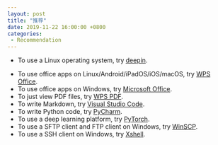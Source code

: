 ```yaml
---
layout: post
title: "推荐"
date: 2019-11-22 16:00:00 +0800
categories: 
 - Recommendation
---
```


- To use a Linux operating system, try [deepin](https://www.deepin.org/).
<!-- more -->
- To use office apps on Linux/Android/iPadOS/iOS/macOS, try [WPS Office](https://www.wps.com/).
- To use office apps on Windows, try [Microsoft Office](https://products.office.com/zh-cn/home).
- To just view PDF files, try [WPS PDF](https://wpspdf.cn/).
- To write Markdown, try [Visual Studio Code](https://code.visualstudio.com/).
- To write Python code, try [PyCharm](https://www.jetbrains.com/pycharm/).
- To use a deep learning platform, try [PyTorch](https://pytorch.org/).
- To use a SFTP client and FTP client on Windows, try [WinSCP](https://winscp.net/eng/index.php).
- To use a SSH client on Windows, try [Xshell](https://www.netsarang.com/en/xshell/).

